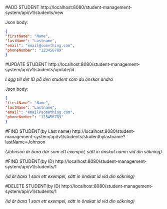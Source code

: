 #ADD STUDENT
http://localhost:8080/student-management-system/api/v1/students/new

Json body:
``` Json
{
"firstName": "Name",
"lastName": "Lastname",
"email": "email@something.com",
"phoneNumber": "123456789"
}
```

#UPDATE STUDENT
http://localhost:8080/student-management-system/api/v1/students/update/id

*Lägg till det ID på den student som du önskar ändra*

Json body:
``` Json
{
"firstName": "Name",
"lastName": "Lastname",
"email": "email@something.com",
"phoneNumber": "123456789"
}
```

#FIND STUDENT(by Last name)
http://localhost:8080/student-management-system/api/v1/students/studentbylastname?lastName=Johnson

*(Johnson är bara där som ett exempel, sätt in önskat namn vid din sökning)*

#FIND STUDENT(by ID)
http://localhost:8080/student-management-system/api/v1/students/1

*(id är bara 1 som ett exempel, sätt in önskat id vid din sökning)*

#DELETE STUDENT(by ID)
http://localhost:8080/student-management-system/api/v1/students/1

*(id är bara 1 som ett exempel, sätt in önskat id vid din sökning)*